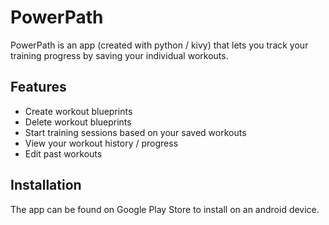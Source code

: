 # PowerPath
PowerPath is an app (created with python / kivy) that lets you track your training progress by saving your individual workouts.

## Features
- Create workout blueprints
- Delete workout blueprints
- Start training sessions based on your saved workouts
- View your workout history / progress
- Edit past workouts

## Installation
The app can be found on Google Play Store to install on an android device.
